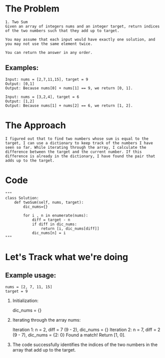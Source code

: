 # The Problem
    1. Two Sum
    Given an array of integers nums and an integer target, return indices of the two numbers such that they add up to target.

    You may assume that each input would have exactly one solution, and you may not use the same element twice.

    You can return the answer in any order.

## Examples:
    Input: nums = [2,7,11,15], target = 9
    Output: [0,1]
    Output: Because nums[0] + nums[1] == 9, we return [0, 1].

    Input: nums = [3,2,4], target = 6
    Output: [1,2]
    Output: Because nums[1] + nums[2] == 6, we return [1, 2].

# The Approach
    I figured out that to find two numbers whose sum is equal to the target, I can use a dictionary to keep track of the numbers I have seen so far. While iterating through the array, I calculate the difference between the target and the current number. If this difference is already in the dictionary, I have found the pair that adds up to the target.

# Code

    """
    class Solution:
        def twoSum(self, nums, target):
            dic_nums={}

            for i , n in enumerate(nums):
                diff = target - n
                if diff in dic_nums:
                    return [i, dic_nums[diff]]
                dic_nums[n] = i
    """


# Let's Track what we're doing

## Example usage:

    nums = [2, 7, 11, 15]
    target = 9

1. Initialization:

    dic_nums = {}

2. Iterating through the array nums:

    Iteration 1: n = 2, diff = 7 (9 - 2), dic_nums = {}
    Iteration 2: n = 7, diff = 2 (9 - 7), dic_nums = {2: 0}
    Found a match! Return [1, 0].

3. The code successfully identifies the indices of the two numbers in the array that add up to the target.